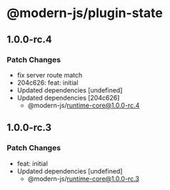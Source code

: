 # @modern-js/plugin-state

## 1.0.0-rc.4

### Patch Changes

- fix server route match
- 204c626: feat: initial
- Updated dependencies [undefined]
- Updated dependencies [204c626]
  - @modern-js/runtime-core@1.0.0-rc.4

## 1.0.0-rc.3

### Patch Changes

- feat: initial
- Updated dependencies [undefined]
  - @modern-js/runtime-core@1.0.0-rc.3
